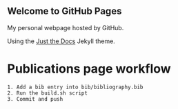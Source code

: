 ## Welcome to GitHub Pages

My personal webpage hosted by GitHub.

Using the [Just the Docs](https://github.com/pmarsceill/just-the-docs) Jekyll theme.

# Publications page workflow
    1. Add a bib entry into bib/bibliography.bib 
    2. Run the build.sh script 
    3. Commit and push 